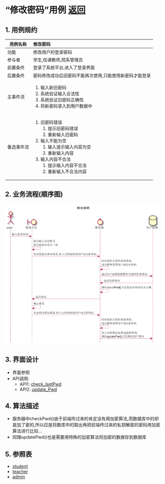 # “修改密码”用例 [返回](../README.md)

## 1. 用例规约

|用例名称|修改密码|
|-------|:-------------|
|功能|修改用户的登录密码|
|参与者|学生,任课教师,院系管理员|
|前置条件|登录了系统平台,进入了登录界面|
|后置条件|密码修改成功后旧密码不能再次使用,只能使用新密码才能登录|
|主事件流|<ol><li>输入新旧密码</li><li>系统验证输入合法性</li><li>系统验证旧密码正确性</li><li>将新密码录入到用户数据中</li></ol>|
|备选事件流|<ol><li>旧密码错误<ol><li>提示旧密码错误</li><li>重新输入旧密码</li></ol></li><li>输入不能为空<ol><li>输入提示输入内容为空</li><li>重新输入内容</li></ol></li><li>输入内容不合法<ol><li>提示输入内容不合法</li><li>重新输入不合法内容</li></ol></li></ol>|

## 2. 业务流程(顺序图)

![修改密码](../../out/test6/sequence/修改密码.png)

## 3. 界面设计

- 界面参照
- API调用:
    - API1: [check_lastPwd](../api/check_lastPwd.md)
    - API2: [update_Pwd](../api/update_Pwd.md)

## 4. 算法描述
    
- 服务器中checkPwd()由于前端传过来的肯定没有用加密算法,而数据库中的却是加了密的,所以应是将数库中的取出再把前端传过来的私钥解密的密码用加密算法进行比较...
- 同理updatePwd()也是需要用特殊的加密算法将加密的数据存到数据库

## 5. 参照表

- [student](../数据库设计.md/#student)
- [teacher](../数据库设计.md/#teacher)
- [admin](../数据库设计.md/#admin)